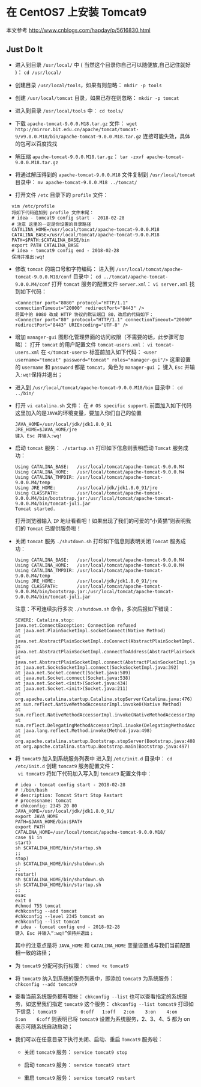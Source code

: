 # 在 CentOS7 上安装 Tomcat9
本文参考 http://www.cnblogs.com/hapday/p/5616830.html

## Just Do It
- 进入到目录 `/usr/local/` 中 ( 当然这个目录你自己可以随便放,自己记住就好 )：
  `cd /usr/local/`

- 创建目录 `/usr/local/tools`，如果有则忽略：
  `mkdir -p tools`

- 创建 `/usr/local/tomcat` 目录，如果已存在则忽略：
  `mkdir -p tomcat`

- 进入到目录 `/usr/local/tools` 中：
  `cd tools/`

- 下载 `apache-tomcat-9.0.0.M18.tar.gz` 文件：
  `wget http://mirror.bit.edu.cn/apache/tomcat/tomcat-9/v9.0.0.M18/bin/apache-tomcat-9.0.0.M18.tar.gz`
  连接可能失效，具体的包可以百度找找

- 解压缩 `apache-tomcat-9.0.0.M18.tar.gz`：
  `tar -zxvf apache-tomcat-9.0.0.M18.tar.gz`

- 将通过解压得到的 `apache-tomcat-9.0.0.M18` 文件复制到 `/usr/local/tomcat` 目录中：
  `mv apache-tomcat-9.0.0.M18 ../tomcat/`

- 打开文件 `/etc` 目录下的 `profile` 文件：
````
  vim /etc/profile
  将如下代码追加到 profile 文件末尾：
  # idea - tomcat9 config start - 2018-02-28
  # 注意 这里的一定是你设置的目录路径
  CATALINA_HOME=/usr/local/tomcat/apache-tomcat-9.0.0.M18
  CATALINA_BASE=/usr/local/tomcat/apache-tomcat-9.0.0.M18
  PATH=$PATH:$CATALINA_BASE/bin
  export PATH CATALINA_BASE
  # idea - tomcat9 config end - 2018-02-28
  保持并推出:wq!
````

- 修改 `tomcat` 的端口号和字符编码：
  进入到 `/usr/local/tomcat/apache-tomcat-9.0.0.M18/conf` 目录中：
  `cd ../tomcat/apache-tomcat-9.0.0.M4/conf`
  打开 `tomcat` 服务的配置文件 `server.xml`：
  `vi server.xml`
  找到如下代码：
  ````
  <Connector port="8080" protocol="HTTP/1.1" connectionTimeout="20000" redirectPort="8443" />
  将其中的 8080 改成 HTTP 协议的默认端口 80，改后的代码如下：
  <Connector port="80" protocol="HTTP/1.1" connectionTimeout="20000" redirectPort="8443" URIEncoding="UTF-8" />
  ````

- 增加 `manager-gui` 图形化管理界面的访问权限（不需要的话，此步骤可忽略）：
  打开 `tomcat` 的用户配置文件 `tomcat-users.xml`：
  `vi tomcat-users.xml`
  在 `</tomcat-users>` 标签前加入如下代码：
  `<user username="tomcat" password="tomcat" roles="manager-gui"/>`
  这里设置的 `username` 和 `password` 都是 `tomcat`，角色为 `manager-gui`  ；
  键入 `Esc` 并输入`:wq!`保持并退出；

- 进入到 `/usr/local/tomcat/apache-tomcat-9.0.0.M18/bin` 目录中：
  `cd ../bin/`

- 打开 `vi catalina.sh` 文件：
  在 `# OS specific support`. 前面加入如下代码
  这里加入的是`JAVA`的环境变量，要加入你们自己的位置
  ````
  JAVA_HOME=/usr/local/jdk/jdk1.8.0_91
  JRE_HOME=$JAVA_HOME/jre
  键入 Esc 并输入:wq!
  ````

- 启动 `tomcat` 服务：
  `./startup.sh`
  打印如下信息则表明启动 `Tomcat` 服务成功：
  ````
  Using CATALINA_BASE:   /usr/local/tomcat/apache-tomcat-9.0.0.M4
  Using CATALINA_HOME:   /usr/local/tomcat/apache-tomcat-9.0.0.M4
  Using CATALINA_TMPDIR: /usr/local/tomcat/apache-tomcat-9.0.0.M4/temp
  Using JRE_HOME:        /usr/local/jdk/jdk1.8.0_91/jre
  Using CLASSPATH:       /usr/local/tomcat/apache-tomcat-9.0.0.M4/bin/bootstrap.jar:/usr/local/tomcat/apache-tomcat-9.0.0.M4/bin/tomcat-juli.jar
  Tomcat started.
  ````
  打开浏览器输入 `IP` 地址看看吧！如果出现了我们的可爱的“小黄猫”则表明我们的 `Tomcat` 已提供服务啦！

- 关闭 `tomcat` 服务
  ` ./shutdown.sh `
  打印如下信息则表明关闭 `Tomcat` 服务成功：
  ````
  Using CATALINA_BASE:   /usr/local/tomcat/apache-tomcat-9.0.0.M4
  Using CATALINA_HOME:   /usr/local/tomcat/apache-tomcat-9.0.0.M4
  Using CATALINA_TMPDIR: /usr/local/tomcat/apache-tomcat-9.0.0.M4/temp
  Using JRE_HOME:        /usr/local/jdk/jdk1.8.0_91/jre
  Using CLASSPATH:       /usr/local/tomcat/apache-tomcat-9.0.0.M4/bin/bootstrap.jar:/usr/local/tomcat/apache-tomcat-9.0.0.M4/bin/tomcat-juli.jar
  ````
  注意：不可连续执行多次 `./shutdown.sh` 命令，多次后报如下错误：
  ````
  SEVERE: Catalina.stop:
  java.net.ConnectException: Connection refused
  at java.net.PlainSocketImpl.socketConnect(Native Method)
  at java.net.AbstractPlainSocketImpl.doConnect(AbstractPlainSocketImpl.java:350)
  at java.net.AbstractPlainSocketImpl.connectToAddress(AbstractPlainSocketImpl.java:206)
  at java.net.AbstractPlainSocketImpl.connect(AbstractPlainSocketImpl.java:188)
  at java.net.SocksSocketImpl.connect(SocksSocketImpl.java:392)
  at java.net.Socket.connect(Socket.java:589)
  at java.net.Socket.connect(Socket.java:538)
  at java.net.Socket.<init>(Socket.java:434)
  at java.net.Socket.<init>(Socket.java:211)
  at org.apache.catalina.startup.Catalina.stopServer(Catalina.java:476)
  at sun.reflect.NativeMethodAccessorImpl.invoke0(Native Method)
  at sun.reflect.NativeMethodAccessorImpl.invoke(NativeMethodAccessorImpl.java:62)
  at sun.reflect.DelegatingMethodAccessorImpl.invoke(DelegatingMethodAccessorImpl.java:43)
  at java.lang.reflect.Method.invoke(Method.java:498)
  at org.apache.catalina.startup.Bootstrap.stopServer(Bootstrap.java:408)
  at org.apache.catalina.startup.Bootstrap.main(Bootstrap.java:497)
  ````
- 将 `tomcat9` 加入到系统服务列表中
  进入到 `/etc/init.d` 目录中：
  `cd /etc/init.d`
  创建 `tomcat9` 服务配置文件：  
  ` vi tomcat9`
  将如下代码加入写入到 `tomcat9` 配置文件中：
  ````
  # idea - tomcat config start - 2018-02-28
  # !/bin/bash
  # description: Tomcat Start Stop Restart
  # processname: tomcat
  # chkconfig: 2345 20 80
  JAVA_HOME=/usr/local/jdk/jdk1.8.0_91/
  export JAVA_HOME
  PATH=$JAVA_HOME/bin:$PATH
  export PATH
  CATALINA_HOME=/usr/local/tomcat/apache-tomcat-9.0.0.M18/
  case $1 in
  start)
  sh $CATALINA_HOME/bin/startup.sh
  ;;
  stop)
  sh $CATALINA_HOME/bin/shutdown.sh
  ;;
  restart)
  sh $CATALINA_HOME/bin/shutdown.sh
  sh $CATALINA_HOME/bin/startup.sh
  ;;
  esac
  exit 0
  #chmod 755 tomcat
  #chkconfig --add tomcat
  #chkconfig --level 2345 tomcat on
  #chkconfig --list tomcat
  # idea - tomcat config end - 2018-02-28
  键入 Esc 并输入“:wq!”保持并退出；
  ````
  其中的注意点是将 `JAVA_HOME` 和 `CATALINA_HOME` 变量设置成与我们当前配置相一致的路径；

- 为 `tomcat9` 分配可执行权限：
  `chmod +x tomcat9`

- 将 `tomcat9` 纳入到系统的服务列表中，即添加 `tomcat9` 为系统服务：
  `chkconfig --add tomcat9`

- 查看当前系统服务都有哪些：
  `chkconfig --list`
  也可以查看指定的系统服务，如这里我们指定 `tomcat9` 这个服务：
  `chkconfig --list tomcat9`
  打印如下信息：
  `tomcat9         0:off   1:off   2:on    3:on    4:on    5:on    6:off`
  则表明已将 `tomcat9` 设置为系统服务，2、3、4、5 都为 on 表示可随系统自动启动；

- 我们可以在任意目录下执行关闭、启动、重启 `Tomcat9` 服务啦：
  - 关闭 `tomcat9` 服务：
    `service tomcat9 stop`

  - 启动 `tomcat9` 服务：
    `service tomcat9 start`

  - 重启 `tomcat9` 服务：
    `service tomcat9 restart`
